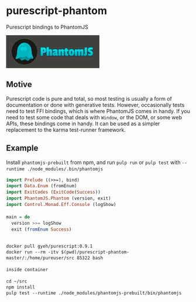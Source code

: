 # purescript-phantom

Purescript bindings to PhantomJS

![PhantomJS logo](https://raw.githubusercontent.com/Risto-Stevcev/purescript-phantom/master/logo.png)


## Motive

Purescript code is pure and total, so most testing is usually a form of documentation or done with generative tests. However, occasionally tests need to test FFI bindings, which is where PhantomJS comes in handy. If you need to test some code that deals with `Window`, or the DOM, or some web APIs, these bindings come in handy. It can be used as a simpler replacement to the karma test-runner framework.


## Example

Install `phantomjs-prebuilt` from npm, and run `pulp run` or `pulp test` with `--runtime ./node_modules/.bin/phantomjs`

```purescript
import Prelude ((>>=), bind)
import Data.Enum (fromEnum)
import ExitCodes (ExitCode(Success))
import PhantomJS.Phantom (version, exit)
import Control.Monad.Eff.Console (logShow)

main = do
  version >>= logShow
  exit (fromEnum Success)
```

```

docker pull gyeh/purescript:0.9.1
docker run --rm -itv $(pwd)/purescript-phantom-master/:/home/pureuser/src 85322 bash

inside container

cd ~/src
npm install
pulp test --runtime ./node_modules/phantomjs-prebuilt/bin/phantomjs

```
